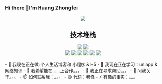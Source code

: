 ### Hi there 👋I'm Huang Zhongfei

<div align="center">
          <a href="https://hits.seeyoufarm.com"><img src="https://hits.seeyoufarm.com/api/count/incr/badge.svg?url=https%3A%2F%2Fgithub.com%2Flamknh&count_bg=%2364DAE1&title_bg=%23555555&icon=github.svg&icon_color=%23E7E7E7&title=hits&edge_flat=false"/></a>
          <h2>技术堆栈</h2>
          <img src="https://img.shields.io/badge/Java-007396?style=flat-square&logo=Java&logoColor=white"/>
          <img src="https://img.shields.io/badge/JavaScript-F7DF1E?style=flat-square&logo=JavaScript&logoColor=black"/>
<br>
          <img src="https://img.shields.io/badge/React-61DAFB?style=flat-square&logo=React&logoColor=black"/>
          <img src="https://img.shields.io/badge/-Vue-ff69b4">
          <img src="https://img.shields.io/badge/Express-000000?style=flat-square&logo=Express&logoColor=white"/>
          <img src="https://img.shields.io/badge/Node.js-339933?style=flat-square&logo=Node.js&logoColor=white"/>
          <img src="https://img.shields.io/badge/MySQL-4479A1?style=flat-square&logo=MySQL&logoColor=white"/>
          <img src="https://img.shields.io/badge/Git-F05032?style=flat-square&logo=Git&logoColor=white"/>
          <br>
<br>
</div>
- 🔭 我现在正在做: 个人生活博客和 小程序 & H5
- 🌱 我现在正在学习：uniapp & 网络知识
- 👯 我希望能在……上合作。。。
- 🤔 我正在寻求帮助。。。
- 💬 问我关于。。。
- 📫 如何联系我：。。。
- 😄 代词：卷怪
- ⚡ 有趣的事实：。。。
